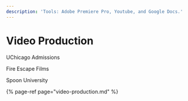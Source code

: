 ```yaml
---
description: 'Tools: Adobe Premiere Pro, Youtube, and Google Docs.'
---
```


# Video Production

UChicago Admissions

Fire Escape Films

Spoon University



{% page-ref page="video-production.md" %}

